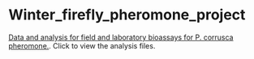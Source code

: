 # Winter_firefly_pheromone_project
[Data and analysis for field and laboratory bioassays for P. corrusca pheromone.]( https://selower.github.io/Winter_firefly_pheromone_project/). Click to view the analysis files.
